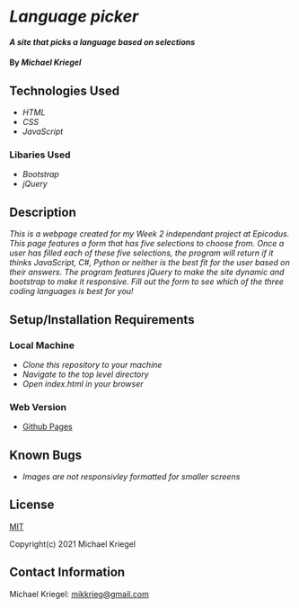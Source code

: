 # _Language picker_

#### _A site that picks a language based on selections_

#### By _**Michael Kriegel**_

## Technologies Used

* _HTML_
* _CSS_
* _JavaScript_

### Libaries Used
* _Bootstrap_
* _jQuery_

## Description

_This is a webpage created for my Week 2 independant project at Epicodus. This page features a form that has five selections to choose from. Once a user has filled each of these five selections, the program will return if it thinks JavaScript, C#, Python or neither is the best fit for the user based on their answers. The program features jQuery to make the site dynamic and bootstrap to make it responsive. Fill out the form to see which of the three coding languages is best for you!_

## Setup/Installation Requirements

### Local Machine
* _Clone this repository to your machine_
* _Navigate to the top level directory_
* _Open index.html in your browser_

### Web Version 
* [Github Pages](https://mikkrieg.github.io/languagePicker/index.html)

## Known Bugs

* _Images are not responsivley formatted for smaller screens_

## License

[MIT](https://opensource.org/licenses/MIT)

Copyright(c) 2021 Michael Kriegel

## Contact Information

Michael Kriegel: mikkrieg@gmail.com